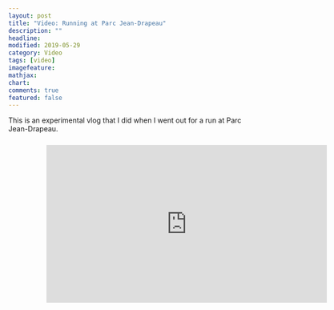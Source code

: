 ```yaml
---
layout: post
title: "Video: Running at Parc Jean-Drapeau"
description: ""
headline: 
modified: 2019-05-29
category: Video
tags: [video]
imagefeature: 
mathjax: 
chart: 
comments: true
featured: false
---
```


This is an experimental vlog that I did when I went out for a run at Parc Jean-Drapeau.

<div style="height:100%;width:100%;text-align:center;padding: 2% 15% 2% 15%;">
  <iframe width="560" height="315" src="https://www.youtube.com/embed/OI3eO6hhV4M" frameborder="0" allowfullscreen></iframe>
</div>